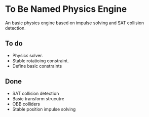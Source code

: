 # To Be Named Physics Engine
An basic physics engine based on impulse solving and SAT collision detection.<br/>
## To do
- Physics solver.
- Stable rotatioing constraint.
- Define basic constraints
## Done
- SAT collision detection
- Basic transform strucutre
- OBB colliders
- Stable position impulse solving
